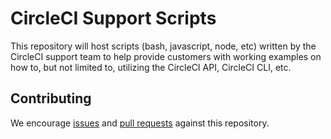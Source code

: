 # CircleCI Support Scripts

This repository will host scripts (bash, javascript, node, etc) written by the CircleCI support team to help provide customers with working examples on how to, but not limited to, utilizing the CircleCI API, CircleCI CLI, etc. 

## Contributing

We encourage [issues](https://github.com/CircleCI-Public/circleci-support-scripts/issues) and [pull requests](https://github.com/CircleCI-Public/circleci-support-scripts/pulls) against this repository.

